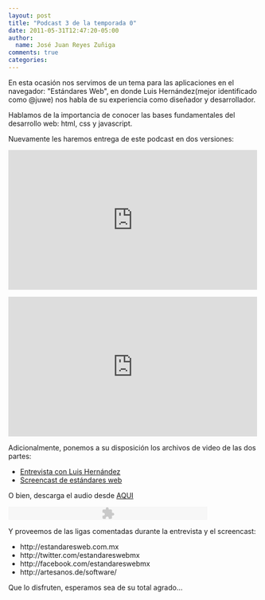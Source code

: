 ```yaml
---
layout: post
title: "Podcast 3 de la temporada 0"
date: 2011-05-31T12:47:20-05:00
author:
  name: José Juan Reyes Zuñiga
comments: true
categories: 
---
```

<p>En esta ocasión nos servimos de un tema para las aplicaciones en el navegador: "Estándares Web", en donde Luis Hernández(mejor identificado como @juwe) nos habla de su experiencia como diseñador y desarrollador.</p>
<p>Hablamos de la importancia de conocer las bases fundamentales del desarrollo web: html, css y javascript.</p>
<p>Nuevamente les haremos entrega de este podcast en dos versiones:</p>
<p><iframe src="http://player.vimeo.com/video/24452424?color=f06800" height="281" width="500" frameborder="0"></iframe></p>
<!-- more -->
<p><iframe src="http://player.vimeo.com/video/24639833?color=f06800" height="281" width="500" frameborder="0"></iframe></p>
<p>Adicionalmente, ponemos a su disposición los archivos de video de las dos partes:</p>
<ul>
<li><a href="http://s3.amazonaws.com/media.vivecodigo.org/podcast/temporada0/ViveCodigo00x03_a.mov">Entrevista con Luis Hernández</a></li>
<li><a href="http://s3.amazonaws.com/media.vivecodigo.org/podcast/temporada0/ViveCodigo00x03_b.mov">Screencast de estándares web</a></li>
</ul>
<p>O bien, descarga el audio desde <a href="http://s3.amazonaws.com/media.vivecodigo.org/podcast/temporada0/ViveCodigo00x03_a.mp3">AQUI</a></p>
<p><object width="400" height="27" classid="clsid:d27cdb6e-ae6d-11cf-96b8-444553540000" codebase="http://download.macromedia.com/pub/shockwave/cabs/flash/swflash.cab#version=6,0,40,0"><param name="flashvars" value="audioUrl=http://s3.amazonaws.com/media.vivecodigo.org/podcast/temporada0/ViveCodigo00x03_a.mp3" /><param name="quality" value="best" /><param name="src" value="http://www.google.com/reader/ui/3523697345-audio-player.swf" /><embed width="400" height="27" type="application/x-shockwave-flash" src="http://www.google.com/reader/ui/3523697345-audio-player.swf" flashvars="audioUrl=http://s3.amazonaws.com/media.vivecodigo.org/podcast/temporada0/ViveCodigo00x03_a.mp3" quality="best" /></object></p>
<p>Y proveemos de las ligas comentadas durante la entrevista y el screencast:</p>
<ul>
<li>http://estandaresweb.com.mx</li>
<li>http://twitter.com/estandareswebmx</li>
<li>http://facebook.com/estandareswebmx</li>
<li>http://artesanos.de/software/</li>
</ul>
<p>Que lo disfruten, esperamos sea de su total agrado...</p>